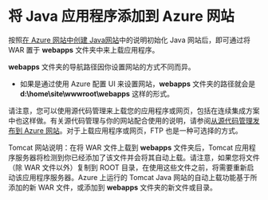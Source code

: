 <properties 
	pageTitle="将 Java 应用程序添加到 Azure 网站" 
	description="本教程演示了如何将页面或应用程序添加到已配置为使用 Java 的 Azure 网站实例。" 
	services="app-service\web" 
	documentationCenter="java" 
	authors="rmcmurray" 
	manager="wpickett" 
	editor="jimbe"/>

<tags 
	ms.service="app-service-web" 
	ms.date="08/31/2015" 
	wacn.date="10/22/2015"/>

# 将 Java 应用程序添加到 Azure 网站

按照[在 Azure 网站中创建 Java网站](/documentation/articles/web-sites-java-get-started)中的说明初始化 Java 网站后，即可通过将 WAR 置于 **webapps** 文件夹中来上载应用程序。

**webapps** 文件夹的导航路径因你设置网站的方式不同而异。

- 如果是通过使用 Azure 配置 UI 来设置网站，**webapps** 文件夹的路径就会是 **d:\\home\\site\\wwwroot\\webapps** 这样的形式。 

请注意，您可以使用源代码管理来上载您的应用程序或网页，包括在连续集成方案中也这样做。有关源代码管理与你的网站配合使用的说明，请参阅[从源代码管理发布到 Azure 网站](/documentation/articles/web-sites-publish-source-control)。对于上载应用程序或网页，FTP 也是一种可选择的方式。

Tomcat 网站说明：在将 WAR 文件上载到 **webapps** 文件夹后，Tomcat 应用程序服务器将检测到你已经添加了该文件并会将其自动上载。请注意，如果您将文件（除 WAR 文件以外）复制到 ROOT 目录，在使用这些文件之前，将需要重新启动该应用程序服务器。Azure 上运行的 Tomcat Java 网站的自动上载功能基于所添加的新 WAR 文件，或添加到 **webapps** 文件夹的新文件或目录。

<!---HONumber=74-->
